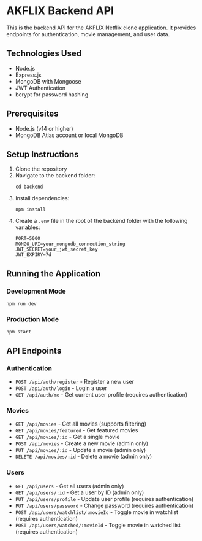 # AKFLIX Backend API

This is the backend API for the AKFLIX Netflix clone application. It provides endpoints for authentication, movie management, and user data.

## Technologies Used

- Node.js
- Express.js
- MongoDB with Mongoose
- JWT Authentication
- bcrypt for password hashing

## Prerequisites

- Node.js (v14 or higher)
- MongoDB Atlas account or local MongoDB

## Setup Instructions

1. Clone the repository
2. Navigate to the backend folder:
   ```
   cd backend
   ```
3. Install dependencies:
   ```
   npm install
   ```
4. Create a `.env` file in the root of the backend folder with the following variables:
   ```
   PORT=5000
   MONGO_URI=your_mongodb_connection_string
   JWT_SECRET=your_jwt_secret_key
   JWT_EXPIRY=7d
   ```

## Running the Application

### Development Mode
```
npm run dev
```

### Production Mode
```
npm start
```

## API Endpoints

### Authentication
- `POST /api/auth/register` - Register a new user
- `POST /api/auth/login` - Login a user
- `GET /api/auth/me` - Get current user profile (requires authentication)

### Movies
- `GET /api/movies` - Get all movies (supports filtering)
- `GET /api/movies/featured` - Get featured movies
- `GET /api/movies/:id` - Get a single movie
- `POST /api/movies` - Create a new movie (admin only)
- `PUT /api/movies/:id` - Update a movie (admin only)
- `DELETE /api/movies/:id` - Delete a movie (admin only)

### Users
- `GET /api/users` - Get all users (admin only)
- `GET /api/users/:id` - Get a user by ID (admin only)
- `PUT /api/users/profile` - Update user profile (requires authentication)
- `PUT /api/users/password` - Change password (requires authentication)
- `POST /api/users/watchlist/:movieId` - Toggle movie in watchlist (requires authentication)
- `POST /api/users/watched/:movieId` - Toggle movie in watched list (requires authentication) 